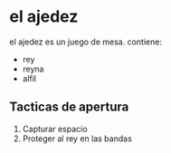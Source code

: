 # el ajedez
el ajedez es un juego de mesa. contiene:
- rey
- reyna
- alfil

## Tacticas de apertura
1. Capturar espacio
2. Proteger al rey en las bandas